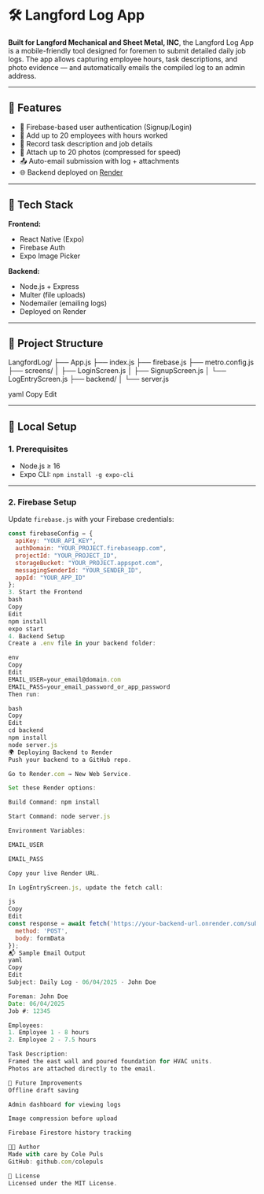# 🛠️ Langford Log App

**Built for Langford Mechanical and Sheet Metal, INC**, the Langford Log App is a mobile-friendly tool designed for foremen to submit detailed daily job logs. The app allows capturing employee hours, task descriptions, and photo evidence — and automatically emails the compiled log to an admin address.

---

## 🚀 Features

- 📧 Firebase-based user authentication (Signup/Login)
- 👷 Add up to 20 employees with hours worked
- 📝 Record task description and job details
- 📸 Attach up to 20 photos (compressed for speed)
- 📤 Auto-email submission with log + attachments
- 🌐 Backend deployed on [Render](https://render.com)

---

## 🧱 Tech Stack

**Frontend:**

- React Native (Expo)
- Firebase Auth
- Expo Image Picker

**Backend:**

- Node.js + Express
- Multer (file uploads)
- Nodemailer (emailing logs)
- Deployed on Render

---

## 📁 Project Structure

LangfordLog/
├── App.js
├── index.js
├── firebase.js
├── metro.config.js
├── screens/
│ ├── LoginScreen.js
│ ├── SignupScreen.js
│ └── LogEntryScreen.js
├── backend/
│ └── server.js

yaml
Copy
Edit

---

## 🔧 Local Setup

### 1. Prerequisites

- Node.js ≥ 16
- Expo CLI: `npm install -g expo-cli`

---

### 2. Firebase Setup

Update `firebase.js` with your Firebase credentials:

```js
const firebaseConfig = {
  apiKey: "YOUR_API_KEY",
  authDomain: "YOUR_PROJECT.firebaseapp.com",
  projectId: "YOUR_PROJECT_ID",
  storageBucket: "YOUR_PROJECT.appspot.com",
  messagingSenderId: "YOUR_SENDER_ID",
  appId: "YOUR_APP_ID"
};
3. Start the Frontend
bash
Copy
Edit
npm install
expo start
4. Backend Setup
Create a .env file in your backend folder:

env
Copy
Edit
EMAIL_USER=your_email@domain.com
EMAIL_PASS=your_email_password_or_app_password
Then run:

bash
Copy
Edit
cd backend
npm install
node server.js
🌍 Deploying Backend to Render
Push your backend to a GitHub repo.

Go to Render.com → New Web Service.

Set these Render options:

Build Command: npm install

Start Command: node server.js

Environment Variables:

EMAIL_USER

EMAIL_PASS

Copy your live Render URL.

In LogEntryScreen.js, update the fetch call:

js
Copy
Edit
const response = await fetch('https://your-backend-url.onrender.com/submit-log', {
  method: 'POST',
  body: formData
});
📬 Sample Email Output
yaml
Copy
Edit
Subject: Daily Log - 06/04/2025 - John Doe

Foreman: John Doe
Date: 06/04/2025
Job #: 12345

Employees:
1. Employee 1 - 8 hours
2. Employee 2 - 7.5 hours

Task Description:
Framed the east wall and poured foundation for HVAC units.
Photos are attached directly to the email.

📌 Future Improvements
Offline draft saving

Admin dashboard for viewing logs

Image compression before upload

Firebase Firestore history tracking

👨‍💻 Author
Made with care by Cole Puls
GitHub: github.com/colepuls

📝 License
Licensed under the MIT License.
